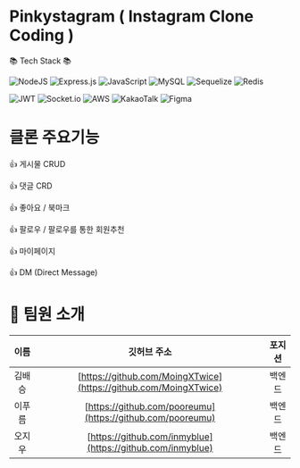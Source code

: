 # Pinkystagram ( Instagram Clone Coding )

📚 Tech Stack 📚

![NodeJS](https://img.shields.io/badge/node.js-6DA55F?style=for-the-badge&logo=node.js&logoColor=white)
![Express.js](https://img.shields.io/badge/express.js-%23404d59.svg?style=for-the-badge&logo=express&logoColor=%2361DAFB)
![JavaScript](https://img.shields.io/badge/javascript-%23323330.svg?style=for-the-badge&logo=javascript&logoColor=%23F7DF1E)
![MySQL](https://img.shields.io/badge/mysql-%2300f.svg?style=for-the-badge&logo=mysql&logoColor=white)
![Sequelize](https://img.shields.io/badge/Sequelize-52B0E7?style=for-the-badge&logo=Sequelize&logoColor=white)
![Redis](https://img.shields.io/badge/redis-%23DD0031.svg?style=for-the-badge&logo=redis&logoColor=white)

![JWT](https://img.shields.io/badge/JWT-black?style=for-the-badge&logo=JSON%20web%20tokens)
![Socket.io](https://img.shields.io/badge/Socket.io-black?style=for-the-badge&logo=socket.io&badgeColor=010101)
![AWS](https://img.shields.io/badge/AWS-%23FF9900.svg?style=for-the-badge&logo=amazon-aws&logoColor=white)
![KakaoTalk](https://img.shields.io/badge/kakaotalk-ffcd00.svg?style=for-the-badge&logo=kakaotalk&logoColor=000000)
![Figma](https://img.shields.io/badge/figma-%23F24E1E.svg?style=for-the-badge&logo=figma&logoColor=white)

# 클론 주요기능

👍 게시물 CRUD

👍 댓글 CRD

👍 좋아요 / 북마크

👍 팔로우 / 팔로우를 통한 회원추천

👍 마이페이지

👍 DM (Direct Message)

# 🙋 팀원 소개

|   이름   |                        깃허브 주소                                  | 포지션 | 
| :------: | :----------------------------------------------------------------: | :----: |
|  김배승  |   [https://github.com/MoingXTwice](https://github.com/MoingXTwice) | 백엔드 |
|  이푸름  |     [https://github.com/pooreumu](https://github.com/pooreumu)     | 백엔드 |
|  오지우  | [https://github.com/inmyblue](https://github.com/inmyblue)         | 백엔드 |


